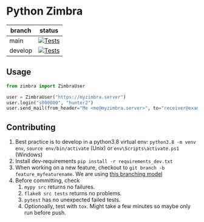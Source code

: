 # Python Zimbra
| branch    | status           |
|-----------|------------------|
| main      | [![Tests](https://github.com/cirosec-studis/python-zimbra/actions/workflows/tests.yml/badge.svg?branch=main)](https://github.com/cirosec-studis/python-zimbra/actions/workflows/tests.yml) | 
| develop   | [![Tests](https://github.com/cirosec-studis/python-zimbra/actions/workflows/tests.yml/badge.svg?branch=develop)](https://github.com/cirosec-studis/python-zimbra/actions/workflows/tests.yml) |

## Usage

```python
from zimbra import ZimbraUser

user = ZimbraUser("https://myzimbra.server")
user.login("s000000", "hunter2")
user.send_mail(from_header="Me <me@myzimbra.server>", to="receiver@example.com", subject="subject", body="body")
```

## Contributing

1. Best practice is to develop in a python3.8 virtual env: `python3.8 -m venv env`, `source env/bin/activate` (Unix) or `env\Scripts\activate.ps1` (Windows)
2. Install dev-requirements `pip install -r requirements_dev.txt`
3. When working on a new feature, checkout to `git branch -b feature_myfeaturename`. We are using [this branching model](https://nvie.com/posts/a-successful-git-branching-model/)
4. Before committing, check 
   1. `mypy src` returns no failures.
   2. `flake8 src tests` returns no problems.
   3. `pytest` has no unexpected failed tests.
   4. Optionoally, test with `tox`. Might take a few minutes so maybe only run before push. 


